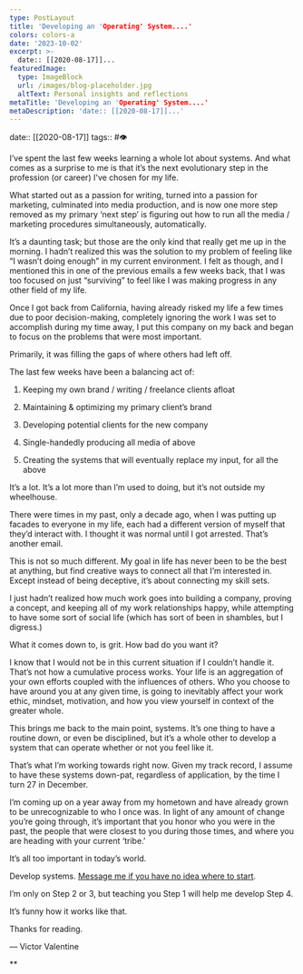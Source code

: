 ```yaml
---
type: PostLayout
title: 'Developing an 'Operating' System....'
colors: colors-a
date: '2023-10-02'
excerpt: >-
  date:: [[2020-08-17]]...
featuredImage:
  type: ImageBlock
  url: /images/blog-placeholder.jpg
  altText: Personal insights and reflections
metaTitle: 'Developing an 'Operating' System....'
metaDescription: 'date:: [[2020-08-17]]...'
---
```


date:: [[2020-08-17]]
tags:: #👁 

I’ve spent the last few weeks learning a whole lot about systems. And what comes as a surprise to me is that it’s the next evolutionary step in the profession (or career) I've chosen for my life. 

  

What started out as a passion for writing, turned into a passion for marketing, culminated into media production, and is now one more step removed as my primary ‘next step’ is figuring out how to run all the media / marketing procedures simultaneously, automatically.

  

It’s a daunting task; but those are the only kind that really get me up in the morning. I hadn’t realized this was the solution to my problem of feeling like “I wasn’t doing enough” in my current environment. I felt as though, and I mentioned this in one of the previous emails a few weeks back, that I was too focused on just “surviving” to feel like I was making progress in any other field of my life. 

  

Once I got back from California, having already risked my life a few times due to poor decision-making, completely ignoring the work I was set to accomplish during my time away, I put this company on my back and began to focus on the problems that were most important. 

  

Primarily, it was filling the gaps of where others had left off. 

  

The last few weeks have been a balancing act of:

  

1.  Keeping my own brand / writing / freelance clients afloat
    
2.  Maintaining & optimizing my primary client’s brand
    
3.  Developing potential clients for the new company
    
4.  Single-handedly producing all media of above
    
5.  Creating the systems that will eventually replace my input, for all the above
    

  

It’s a lot. It’s a lot more than I’m used to doing, but it’s not outside my wheelhouse.

  

There were times in my past, only a decade ago, when I was putting up facades to everyone in my life, each had a different version of myself that they’d interact with. I thought it was normal until I got arrested. That’s another email.

  

This is not so much different. My goal in life has never been to be the best at anything, but find creative ways to connect all that I’m interested in. Except instead of being deceptive, it’s about connecting my skill sets. 

  

I just hadn’t realized how much work goes into building a company, proving a concept, and keeping all of my work relationships happy, while attempting to have some sort of social life (which has sort of been in shambles, but I digress.)

  

What it comes down to, is grit. How bad do you want it?

  

I know that I would not be in this current situation if I couldn’t handle it. That’s not how a cumulative process works. Your life is an aggregation of your own efforts coupled with the influences of others. Who you choose to have around you at any given time, is going to inevitably affect your work ethic, mindset, motivation, and how you view yourself in context of the greater whole.

  

This brings me back to the main point, systems. It’s one thing to have a routine down, or even be disciplined, but it’s a whole other to develop a system that can operate whether or not you feel like it.

  

That’s what I’m working towards right now. Given my track record, I assume to have these systems down-pat, regardless of application, by the time I turn 27 in December. 

  

I’m coming up on a year away from my hometown and have already grown to be unrecognizable to who I once was. In light of any amount of change you’re going through, it’s important that you honor who you were in the past, the people that were closest to you during those times, and where you are heading with your current ‘tribe.’ 

  

It’s all too important in today’s world.

  

Develop systems. [Message me if you have no idea where to start](http://www.beremarqable.com/victor).

  

I’m only on Step 2 or 3, but teaching you Step 1 will help me develop Step 4.

  

It’s funny how it works like that.

  

Thanks for reading.

  

— Victor Valentine

**